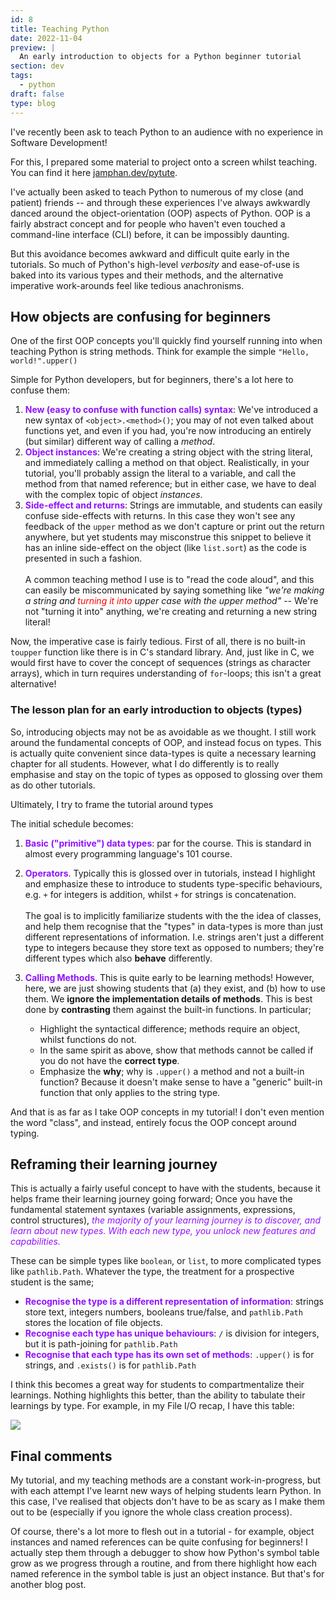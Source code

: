 ```yaml
---
id: 8
title: Teaching Python
date: 2022-11-04
preview: |
  An early introduction to objects for a Python beginner tutorial
section: dev
tags:
  - python
draft: false
type: blog
---
```


I've recently been ask to teach Python to an audience with no experience in Software Development!

For this, I prepared some material to project onto a screen whilst teaching. You can find it here [jamphan.dev/pytute](https://jamphan.dev/tutorial/py).

I've actually been asked to teach Python to numerous of my close (and patient) friends -- and through these experiences I've always awkwardly danced around the object-orientation (OOP) aspects of Python. OOP is a fairly abstract concept and for people who haven't even touched a command-line interface (CLI) before, it can be impossibly daunting.

But this avoidance becomes awkward and difficult quite early in the tutorials. So much of Python's high-level *verbosity* and ease-of-use is baked into its various types and their methods, and the alternative imperative work-arounds feel like tedious anachronisms.

## How objects are confusing for beginners

One of the first OOP concepts you'll quickly find yourself running into when teaching Python is string methods. Think for example the simple `"Hello, world!".upper()`

Simple for Python developers, but for beginners, there's a lot here to confuse them:

1. <span style="color: #9013fe">**New (easy to confuse with function calls) syntax**</span>: We've introduced a new syntax of `<object>.<method>()`; you may of not even talked about functions yet, and even if you had, you're now introducing an entirely (but similar) different way of calling a *method*.
2. <span style="color: #9013fe">**Object instances**</span>: We're creating a string object with the string literal, and immediately calling a method on that object. Realistically, in your tutorial, you'll probably assign the literal to a variable, and call the method from that named reference; but in either case, we have to deal with the complex topic of object *instances*.
3. <span style="color: #9013fe">**Side-effect and returns**</span>: Strings are immutable, and students can easily confuse side-effects with returns. In this case they won't see any feedback of the `upper` method as we don't capture or print out the return anywhere, but yet students may misconstrue this snippet to believe it has an inline side-effect on the object (like `list.sort`) as the code is presented in such a fashion.<br><br>A common teaching method I use is to "read the code aloud", and this can easily be miscommunicated by saying something like *"we're making a string and <span style="color: red;">turning it into</span> upper case with the upper method"* -- We're not "turning it into" anything, we're creating and returning a new string literal!

Now, the imperative case is fairly tedious. First of all, there is no built-in `toupper` function like there is in C's standard library. And, just like in C, we would first have to cover the concept of sequences (strings as character arrays), which in turn requires understanding of `for`-loops; this isn't a great alternative!

### The lesson plan for an early introduction to objects (types)

So, introducing objects may not be as avoidable as we thought. I still work around the fundamental concepts of OOP, and instead focus on types.
This is actually quite convenient since data-types is quite a necessary learning chapter for all students. However, what I do differently is to really emphasise and stay on the topic of types as opposed to glossing over them as do other tutorials.

Ultimately, I try to frame the tutorial around types

The initial schedule becomes:

1. <span style="color: #9013fe">**Basic ("primitive") data types**</span>: par for the course. This is standard in almost every programming language's 101 course.
2. <span style="color: #9013fe">**Operators**</span>. Typically this is glossed over in tutorials, instead I highlight and emphasize these to introduce to students type-specific behaviours, e.g. `+` for integers is addition, whilst `+` for strings is concatenation.<br><br>The goal is to implicitly familiarize students with the the idea of classes, and help them recognise that the "types" in data-types is more than just different representations of information. I.e. strings aren't just a different type to integers because they store text as opposed to numbers; they're different types which also **behave** differently.

3. <span style="color: #9013fe">**Calling Methods**</span>. This is quite early to be learning methods! However, here, we are just showing students that (a) they exist, and (b) how to use them. We **ignore the implementation details of methods**. This is best done by **contrasting** them against the built-in functions. In particular;

    - Highlight the syntactical difference; methods require an object, whilst functions do not.
    - In the same spirit as above, show that methods cannot be called if you do not have the **correct type**.
    - Emphasize the **why**; why is `.upper()` a method and not a built-in function? Because it doesn't make sense to have a "generic" built-in function that only applies to the string type.

And that is as far as I take OOP concepts in my tutorial! I don't even mention the word "class", and instead, entirely focus the OOP concept around typing.

## Reframing their learning journey

This is actually a fairly useful concept to have with the students, because it helps frame their learning journey going forward; Once you have the fundamental statement syntaxes (variable assignments, expressions, control structures), <span style="color: #9013fe">*the majority of your learning journey is to discover, and learn about new types. With each new type, you unlock new features and capabilities.*</span>

These can be simple types like `boolean`, or `list`, to more complicated types like `pathlib.Path`. Whatever the type, the treatment for a prospective student is the same;

- <span style="color: #9013fe">**Recognise the type is a different representation of information**</span>: strings store text, integers numbers, booleans true/false, and `pathlib.Path` stores the location of file objects.
- <span style="color: #9013fe">**Recognise each type has unique behaviours**</span>: `/` is division for integers, but it is path-joining for `pathlib.Path`
- <span style="color: #9013fe">**Recognise that each type has its own set of methods**</span>: `.upper()` is for strings, and `.exists()` is for `pathlib.Path`

I think this becomes a great way for students to compartmentalize their learnings. Nothing highlights this better, than the ability to tabulate their learnings by type. For example, in my File I/O recap, I have this table:

![](/blog/8/recap.png)

## Final comments

My tutorial, and my teaching methods are a constant work-in-progress, but with each attempt I've learnt new ways of helping students learn Python. In this case, I've realised that objects don't have to be as scary as I make them out to be (especially if you ignore the whole class creation process).

Of course, there's a lot more to flesh out in a tutorial - for example, object instances and named references can be quite confusing for beginners! I actually step them through a debugger to show how Python's symbol table grow as we progress through a routine, and from there highlight how each named reference in the symbol table is just an object instance. But that's for another blog post.